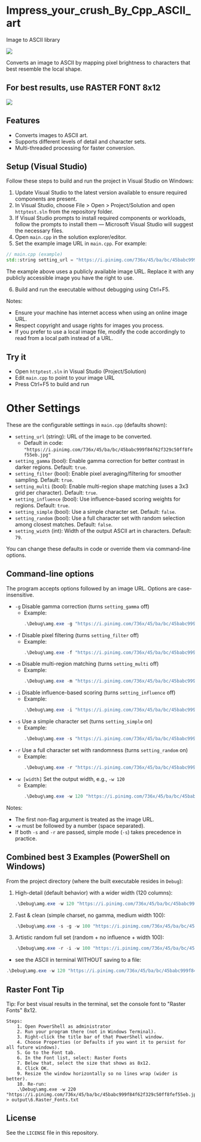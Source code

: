 # Impress_your_crush_By_Cpp_ASCII_art 

Image to ASCII library

![](Impress_your_crush_By_Cpp_ASCII_art/Capture.PNG)

Converts an image to ASCII by mapping pixel brightness to characters that best resemble the local shape.

## For best results, use RASTER FONT 8x12

![](Impress_your_crush_By_Cpp_ASCII_art/font-setup.png)

## Features

- Converts images to ASCII art.
- Supports different levels of detail and character sets.
- Multi-threaded processing for faster conversion.

## Setup (Visual Studio)

Follow these steps to build and run the project in Visual Studio on Windows:

1. Update Visual Studio to the latest version available to ensure required components are present.
2. In Visual Studio, choose File > Open > Project/Solution and open `httptest.sln` from the repository folder.
3. If Visual Studio prompts to install required components or workloads, follow the prompts to install them — Microsoft Visual Studio will suggest the necessary files.
4. Open `main.cpp` in the solution explorer/editor.
5. Set the example image URL in `main.cpp`. For example:

```cpp
// main.cpp (example)
std::string setting_url = "https://i.pinimg.com/736x/45/ba/bc/45babc999f84f62f329c50ff8fef55eb.jpg";
```

The example above uses a publicly available image URL. Replace it with any publicly accessible image you have the right to use.

6. Build and run the executable without debugging using Ctrl+F5.

Notes:

- Ensure your machine has internet access when using an online image URL.
- Respect copyright and usage rights for images you process.
- If you prefer to use a local image file, modify the code accordingly to read from a local path instead of a URL.

## Try it

- Open `httptest.sln` in Visual Studio (Project/Solution)
- Edit `main.cpp` to point to your image URL
- Press Ctrl+F5 to build and run

# Other Settings

These are the configurable settings in `main.cpp` (defaults shown):

- `setting_url` (string): URL of the image to be converted.
  - Default in code: `"https://i.pinimg.com/736x/45/ba/bc/45babc999f84f62f329c50ff8fef55eb.jpg"`
- `setting_gamma` (bool): Enable gamma correction for better contrast in darker regions. Default: `true`.
- `setting_filter` (bool): Enable pixel averaging/filtering for smoother sampling. Default: `true`.
- `setting_multi` (bool): Enable multi-region shape matching (uses a 3x3 grid per character). Default: `true`.
- `setting_influence` (bool): Use influence-based scoring weights for regions. Default: `true`.
- `setting_simple` (bool): Use a simple character set. Default: `false`.
- `setting_random` (bool): Use a full character set with random selection among closest matches. Default: `false`.
- `setting_width` (int): Width of the output ASCII art in characters. Default: `79`.

You can change these defaults in code or override them via command-line options.

## Command-line options

The program accepts options followed by an image URL. Options are case-insensitive.

- `-g` Disable gamma correction (turns `setting_gamma` off)
  - Example:
    ```powershell
    .\Debug\amg.exe -g "https://i.pinimg.com/736x/45/ba/bc/45babc999f84f62f329c50ff8fef55eb.jpg" > output\flag_g_disable_gamma.txt
    ```
- `-f` Disable pixel filtering (turns `setting_filter` off)
  - Example:
    ```powershell
    .\Debug\amg.exe -f "https://i.pinimg.com/736x/45/ba/bc/45babc999f84f62f329c50ff8fef55eb.jpg" > output\flag_f_disable_filter.txt
    ```
- `-m` Disable multi-region matching (turns `setting_multi` off)
  - Example:
    ```powershell
    .\Debug\amg.exe -m "https://i.pinimg.com/736x/45/ba/bc/45babc999f84f62f329c50ff8fef55eb.jpg" > output\flag_m_no_multi.txt
    ```
- `-i` Disable influence-based scoring (turns `setting_influence` off)
  - Example:
    ```powershell
    .\Debug\amg.exe -i "https://i.pinimg.com/736x/45/ba/bc/45babc999f84f62f329c50ff8fef55eb.jpg" > output\flag_i_no_influence.txt
    ```
- `-s` Use a simple character set (turns `setting_simple` on)
  - Example:
    ```powershell
    .\Debug\amg.exe -s "https://i.pinimg.com/736x/45/ba/bc/45babc999f84f62f329c50ff8fef55eb.jpg" > output\flag_s_simple.txt
    ```
- `-r` Use a full character set with randomness (turns `setting_random` on)
  - Example:
    ```powershell
    .\Debug\amg.exe -r "https://i.pinimg.com/736x/45/ba/bc/45babc999f84f62f329c50ff8fef55eb.jpg" > output\flag_r_random.txt
    ```
- `-w [width]` Set the output width, e.g., `-w 120`
  - Example:
    ```powershell
    .\Debug\amg.exe -w 120 "https://i.pinimg.com/736x/45/ba/bc/45babc999f84f62f329c50ff8fef55eb.jpg" > output\flag_w_width120.txt
    ```

Notes:

- The first non-flag argument is treated as the image URL.
- `-w` must be followed by a number (space separated).
- If both `-s` and `-r` are passed, simple mode (`-s`) takes precedence in practice.

## Combined best 3 Examples (PowerShell on Windows)

From the project directory (where the built executable resides in `Debug`):

1. High-detail (default behavior) with a wider width (120 columns):
   ```powershell
   .\Debug\amg.exe -w 120 "https://i.pinimg.com/736x/45/ba/bc/45babc999f84f62f329c50ff8fef55eb.jpg" > output\combo1_high_detail_width120.txt
   ```
2. Fast & clean (simple charset, no gamma, medium width 100):
   ```powershell
   .\Debug\amg.exe -s -g -w 100 "https://i.pinimg.com/736x/45/ba/bc/45babc999f84f62f329c50ff8fef55eb.jpg" > output\combo2_simple_fast.txt
   ```
3. Artistic random full set (random + no influence + width 100):
   ```powershell
   .\Debug\amg.exe -r -i -w 100 "https://i.pinimg.com/736x/45/ba/bc/45babc999f84f62f329c50ff8fef55eb.jpg" > output\combo3_random_artistic.txt
   ```

- see the ASCII in terminal WITHOUT saving to a file:

```powershell
.\Debug\amg.exe -w 120 "https://i.pinimg.com/736x/45/ba/bc/45babc999f84f62f329c50ff8fef55eb.jpg"
```

## Raster Font Tip

Tip: For best visual results in the terminal, set the console font to "Raster Fonts" 8x12.

```
Steps:
    1. Open PowerShell as administrator
    2. Run your program there (not in Windows Terminal).
    3. Right‑click the title bar of that PowerShell window.
    4. Choose Properties (or Defaults if you want it to persist for all future windows).
    5. Go to the Font tab.
    6. In the Font list, select: Raster Fonts
    7. Below that, select the size that shows as 8x12.
    8. Click OK.
    9. Resize the window horizontally so no lines wrap (wider is better).
    10. Re-run:
    .\Debug\amg.exe -w 220 "https://i.pinimg.com/736x/45/ba/bc/45babc999f84f62f329c50ff8fef55eb.jpg" > output\6.Raster_Fonts.txt
```

## License

See the `LICENSE` file in this repository.

